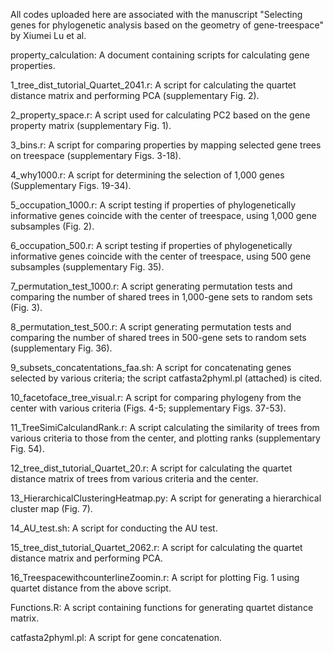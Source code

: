 All codes uploaded here are associated with the manuscript "Selecting genes for phylogenetic analysis based on the geometry of gene-treespace" by Xiumei Lu et al.

property_calculation: A document containing scripts for calculating gene properties.

1_tree_dist_tutorial_Quartet_2041.r: A script for calculating the quartet distance matrix and performing PCA (supplementary Fig. 2).

2_property_space.r: A script used for calculating PC2 based on the gene property matrix (supplementary Fig. 1).

3_bins.r: A script for comparing properties by mapping selected gene trees on treespace (supplementary Figs. 3-18).

4_why1000.r: A script for determining the selection of 1,000 genes (Supplementary Figs. 19-34).

5_occupation_1000.r: A script testing if properties of phylogenetically informative genes coincide with the center of treespace, using 1,000 gene subsamples (Fig. 2).

6_occupation_500.r: A script testing if properties of phylogenetically informative genes coincide with the center of treespace, using 500 gene subsamples (supplementary Fig. 35).

7_permutation_test_1000.r: A script generating permutation tests and comparing the number of shared trees in 1,000-gene sets to random sets (Fig. 3).

8_permutation_test_500.r: A script generating permutation tests and comparing the number of shared trees in 500-gene sets to random sets (supplementary Fig. 36).

9_subsets_concatentations_faa.sh: A script for concatenating genes selected by various criteria; the script catfasta2phyml.pl (attached) is cited.

10_facetoface_tree_visual.r: A script for comparing phylogeny from the center with various criteria (Figs. 4-5; supplementary Figs. 37-53).

11_TreeSimiCalculandRank.r: A script calculating the similarity of trees from various criteria to those from the center, and plotting ranks (supplementary Fig. 54).

12_tree_dist_tutorial_Quartet_20.r: A script for calculating the quartet distance matrix of trees from various criteria and the center.

13_HierarchicalClusteringHeatmap.py: A script for generating a hierarchical cluster map (Fig. 7).

14_AU_test.sh: A script for conducting the AU test.

15_tree_dist_tutorial_Quartet_2062.r: A script for calculating the quartet distance matrix and performing PCA.

16_TreespacewithcounterlineZoomin.r: A script for plotting Fig. 1 using quartet distance from the above script.

Functions.R: A script containing functions for generating quartet distance matrix.

catfasta2phyml.pl: A script for gene concatenation.
